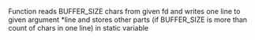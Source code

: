 Function reads BUFFER_SIZE chars from given fd and writes one line to given argument *line and stores other parts (if BUFFER_SIZE is more than count of chars in one line) in static variable
